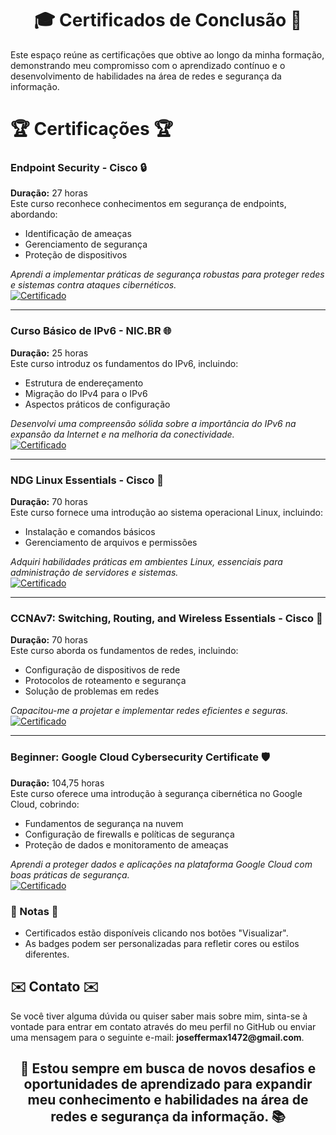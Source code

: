 <h1 align="center">🎓 Certificados de Conclusão 📜</h1>

Este espaço reúne as certificações que obtive ao longo da minha formação, demonstrando meu compromisso com o aprendizado contínuo e o desenvolvimento de habilidades na área de redes e segurança da informação.

# 🏆 Certificações 🏆

### Endpoint Security - Cisco 🔒
**Duração:** 27 horas  
Este curso reconhece conhecimentos em segurança de endpoints, abordando:
- Identificação de ameaças  
- Gerenciamento de segurança  
- Proteção de dispositivos  

_Aprendi a implementar práticas de segurança robustas para proteger redes e sistemas contra ataques cibernéticos._  
[![Certificado](https://img.shields.io/badge/Certificado-Visualizar-blue)](https://academicoifpbedubr-my.sharepoint.com/:b:/g/personal/joseffer_maxwel_academico_ifpb_edu_br/EUqbpfeJhktHgC_d05KGcT0BH4iGZQR_xpbrJ2kcZxR4kg?e=5Sj3p3)

---

### Curso Básico de IPv6 - NIC.BR 🌐
**Duração:** 25 horas  
Este curso introduz os fundamentos do IPv6, incluindo:
- Estrutura de endereçamento  
- Migração do IPv4 para o IPv6  
- Aspectos práticos de configuração  

_Desenvolvi uma compreensão sólida sobre a importância do IPv6 na expansão da Internet e na melhoria da conectividade._  
[![Certificado](https://img.shields.io/badge/Certificado-Visualizar-blue)](https://academicoifpbedubr-my.sharepoint.com/:b:/g/personal/joseffer_maxwel_academico_ifpb_edu_br/ERGaSmTr0zVOtJRSj7ylV68BrCQUEoIwu4chlwEFLEPvPA?e=dC7v1g)

---

### NDG Linux Essentials - Cisco 🐧
**Duração:** 70 horas  
Este curso fornece uma introdução ao sistema operacional Linux, incluindo:
- Instalação e comandos básicos  
- Gerenciamento de arquivos e permissões  

_Adquiri habilidades práticas em ambientes Linux, essenciais para administração de servidores e sistemas._  
[![Certificado](https://img.shields.io/badge/Certificado-Visualizar-blue)](https://academicoifpbedubr-my.sharepoint.com/:b:/g/personal/joseffer_maxwel_academico_ifpb_edu_br/ERs6jpThnA1IiKPfEcYhH4MBUVO24u1Esnnfztkrr6hddA?e=uiRkpm)

---

### CCNAv7: Switching, Routing, and Wireless Essentials - Cisco 📡
**Duração:** 70 horas  
Este curso aborda os fundamentos de redes, incluindo:
- Configuração de dispositivos de rede  
- Protocolos de roteamento e segurança  
- Solução de problemas em redes  

_Capacitou-me a projetar e implementar redes eficientes e seguras._  
[![Certificado](https://img.shields.io/badge/Certificado-Visualizar-blue)](https://academicoifpbedubr-my.sharepoint.com/:b:/g/personal/joseffer_maxwel_academico_ifpb_edu_br/ES4a_-y4iT5Mv7w2F7Xz9uABQWFhwEpYGFWr2eJAXiX1Dw?e=BCsZqa)

---

### Beginner: Google Cloud Cybersecurity Certificate 🛡️
**Duração:** 104,75 horas  
Este curso oferece uma introdução à segurança cibernética no Google Cloud, cobrindo:
- Fundamentos de segurança na nuvem  
- Configuração de firewalls e políticas de segurança  
- Proteção de dados e monitoramento de ameaças  

_Aprendi a proteger dados e aplicações na plataforma Google Cloud com boas práticas de segurança._  
[![Certificado](https://img.shields.io/badge/Certificado-Visualizar-blue)](https://www.credly.com/badges/4189684b-b072-4f1a-9a1d-a1988e0a58b5)

### 📝 Notas 📝
- Certificados estão disponíveis clicando nos botões "Visualizar".
- As badges podem ser personalizadas para refletir cores ou estilos diferentes.


<h2>✉️ Contato ✉️</h2>
Se você tiver alguma dúvida ou quiser saber mais sobre mim, sinta-se à vontade para entrar em contato através do meu perfil no GitHub ou enviar uma mensagem para o seguinte e-mail: <strong>joseffermax1472@gmail.com</strong>.

<h2 align="center">🌟 Estou sempre em busca de novos desafios e oportunidades de aprendizado para expandir meu conhecimento e habilidades na área de redes e segurança da informação. 📚</h2>


